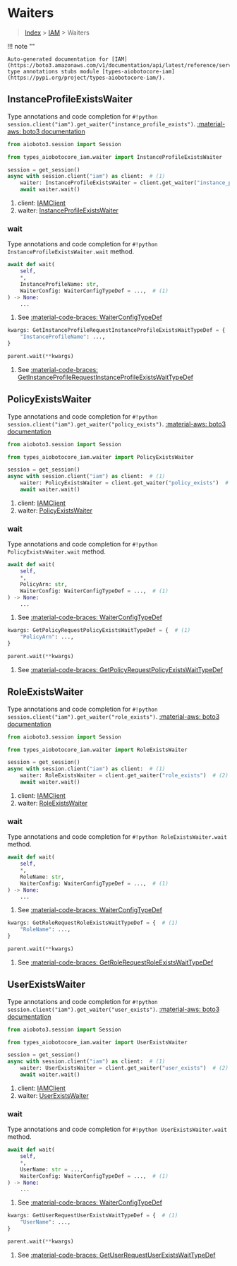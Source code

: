 # Waiters

> [Index](../README.md) > [IAM](./README.md) > Waiters

!!! note ""

    Auto-generated documentation for [IAM](https://boto3.amazonaws.com/v1/documentation/api/latest/reference/services/iam.html#IAM)
    type annotations stubs module [types-aiobotocore-iam](https://pypi.org/project/types-aiobotocore-iam/).

## InstanceProfileExistsWaiter

Type annotations and code completion for `#!python session.client("iam").get_waiter("instance_profile_exists")`.
[:material-aws: boto3 documentation](https://boto3.amazonaws.com/v1/documentation/api/latest/reference/services/iam.html#IAM.Waiter.InstanceProfileExists)

```python title="Usage example"
from aioboto3.session import Session

from types_aiobotocore_iam.waiter import InstanceProfileExistsWaiter

session = get_session()
async with session.client("iam") as client:  # (1)
    waiter: InstanceProfileExistsWaiter = client.get_waiter("instance_profile_exists")  # (2)
    await waiter.wait()
```

1. client: [IAMClient](./client.md)
2. waiter: [InstanceProfileExistsWaiter](./waiters.md#instanceprofileexistswaiter)


### wait

Type annotations and code completion for `#!python InstanceProfileExistsWaiter.wait` method.

```python title="Method definition"
await def wait(
    self,
    *,
    InstanceProfileName: str,
    WaiterConfig: WaiterConfigTypeDef = ...,  # (1)
) -> None:
    ...
```

1. See [:material-code-braces: WaiterConfigTypeDef](./type_defs.md#waiterconfigtypedef) 


```python title="Usage example with kwargs"
kwargs: GetInstanceProfileRequestInstanceProfileExistsWaitTypeDef = {  # (1)
    "InstanceProfileName": ...,
}

parent.wait(**kwargs)
```

1. See [:material-code-braces: GetInstanceProfileRequestInstanceProfileExistsWaitTypeDef](./type_defs.md#getinstanceprofilerequestinstanceprofileexistswaittypedef) 
## PolicyExistsWaiter

Type annotations and code completion for `#!python session.client("iam").get_waiter("policy_exists")`.
[:material-aws: boto3 documentation](https://boto3.amazonaws.com/v1/documentation/api/latest/reference/services/iam.html#IAM.Waiter.PolicyExists)

```python title="Usage example"
from aioboto3.session import Session

from types_aiobotocore_iam.waiter import PolicyExistsWaiter

session = get_session()
async with session.client("iam") as client:  # (1)
    waiter: PolicyExistsWaiter = client.get_waiter("policy_exists")  # (2)
    await waiter.wait()
```

1. client: [IAMClient](./client.md)
2. waiter: [PolicyExistsWaiter](./waiters.md#policyexistswaiter)


### wait

Type annotations and code completion for `#!python PolicyExistsWaiter.wait` method.

```python title="Method definition"
await def wait(
    self,
    *,
    PolicyArn: str,
    WaiterConfig: WaiterConfigTypeDef = ...,  # (1)
) -> None:
    ...
```

1. See [:material-code-braces: WaiterConfigTypeDef](./type_defs.md#waiterconfigtypedef) 


```python title="Usage example with kwargs"
kwargs: GetPolicyRequestPolicyExistsWaitTypeDef = {  # (1)
    "PolicyArn": ...,
}

parent.wait(**kwargs)
```

1. See [:material-code-braces: GetPolicyRequestPolicyExistsWaitTypeDef](./type_defs.md#getpolicyrequestpolicyexistswaittypedef) 
## RoleExistsWaiter

Type annotations and code completion for `#!python session.client("iam").get_waiter("role_exists")`.
[:material-aws: boto3 documentation](https://boto3.amazonaws.com/v1/documentation/api/latest/reference/services/iam.html#IAM.Waiter.RoleExists)

```python title="Usage example"
from aioboto3.session import Session

from types_aiobotocore_iam.waiter import RoleExistsWaiter

session = get_session()
async with session.client("iam") as client:  # (1)
    waiter: RoleExistsWaiter = client.get_waiter("role_exists")  # (2)
    await waiter.wait()
```

1. client: [IAMClient](./client.md)
2. waiter: [RoleExistsWaiter](./waiters.md#roleexistswaiter)


### wait

Type annotations and code completion for `#!python RoleExistsWaiter.wait` method.

```python title="Method definition"
await def wait(
    self,
    *,
    RoleName: str,
    WaiterConfig: WaiterConfigTypeDef = ...,  # (1)
) -> None:
    ...
```

1. See [:material-code-braces: WaiterConfigTypeDef](./type_defs.md#waiterconfigtypedef) 


```python title="Usage example with kwargs"
kwargs: GetRoleRequestRoleExistsWaitTypeDef = {  # (1)
    "RoleName": ...,
}

parent.wait(**kwargs)
```

1. See [:material-code-braces: GetRoleRequestRoleExistsWaitTypeDef](./type_defs.md#getrolerequestroleexistswaittypedef) 
## UserExistsWaiter

Type annotations and code completion for `#!python session.client("iam").get_waiter("user_exists")`.
[:material-aws: boto3 documentation](https://boto3.amazonaws.com/v1/documentation/api/latest/reference/services/iam.html#IAM.Waiter.UserExists)

```python title="Usage example"
from aioboto3.session import Session

from types_aiobotocore_iam.waiter import UserExistsWaiter

session = get_session()
async with session.client("iam") as client:  # (1)
    waiter: UserExistsWaiter = client.get_waiter("user_exists")  # (2)
    await waiter.wait()
```

1. client: [IAMClient](./client.md)
2. waiter: [UserExistsWaiter](./waiters.md#userexistswaiter)


### wait

Type annotations and code completion for `#!python UserExistsWaiter.wait` method.

```python title="Method definition"
await def wait(
    self,
    *,
    UserName: str = ...,
    WaiterConfig: WaiterConfigTypeDef = ...,  # (1)
) -> None:
    ...
```

1. See [:material-code-braces: WaiterConfigTypeDef](./type_defs.md#waiterconfigtypedef) 


```python title="Usage example with kwargs"
kwargs: GetUserRequestUserExistsWaitTypeDef = {  # (1)
    "UserName": ...,
}

parent.wait(**kwargs)
```

1. See [:material-code-braces: GetUserRequestUserExistsWaitTypeDef](./type_defs.md#getuserrequestuserexistswaittypedef) 
